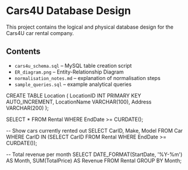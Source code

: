 # Cars4U Database Design

This project contains the logical and physical database design for the Cars4U car rental company.

## Contents
- `cars4u_schema.sql` – MySQL table creation script
- `ER_diagram.png` – Entity-Relationship Diagram
- `normalisation_notes.md` – explanation of normalisation steps
- `sample_queries.sql` – example analytical queries

CREATE TABLE Location (
  LocationID INT PRIMARY KEY AUTO_INCREMENT,
  LocationName VARCHAR(100),
  Address VARCHAR(200)
);


SELECT * FROM Rental WHERE EndDate >= CURDATE();

-- Show cars currently rented out
SELECT CarID, Make, Model FROM Car
WHERE CarID IN (SELECT CarID FROM Rental WHERE EndDate >= CURDATE());

-- Total revenue per month
SELECT DATE_FORMAT(StartDate, '%Y-%m') AS Month,
       SUM(TotalPrice) AS Revenue
FROM Rental
GROUP BY Month;


